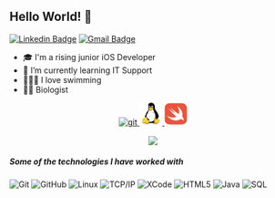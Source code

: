 ## Hello World! 👋
[![Linkedin Badge](https://img.shields.io/badge/-PabloButron-blue?style=flat-square&logo=Linkedin&logoColor=white&link=https://www.linkedin.com/in/pablobutron/)](https://www.linkedin.com/in/pablobutron/) 
[![Gmail Badge](https://img.shields.io/badge/-PabloButron-c14438?style=flat-square&logo=Gmail&logoColor=white&link=mailto:pabloamar@icloud.com)](mailto:pabloamar@icloud.com)


- 🎓 I'm a rising junior iOS Developer
- 🌱 I’m currently learning IT Support
- 🏊🏻‍♂️ I love swimming
- 👨‍🔬 Biologist
 
 
 
 
<p align="center"> 
        
  <a href="https://git-scm.com/" target="_blank"> 
    <img src="https://www.vectorlogo.zone/logos/git-scm/git-scm-icon.svg" alt="git" width="40" height="40"/> 
  </a> 
  
    
   <a href="https://www.linux.org/" target="_blank"> 
    <img src="https://raw.githubusercontent.com/devicons/devicon/master/icons/linux/linux-original.svg" alt="linux" width="40" height="40"/> 
  </a>  
      
  <a href="https://swift.org/" target="_blank"> 
    <img src="https://raw.githubusercontent.com/devicons/devicon/master/icons/swift/swift-original.svg" alt="swift" width="40" height="40"/>
  </a> 
  
</p>

<p align="center">
  <a href="https://github.com/anuraghazra/github-readme-stats">
    <img height=150 align="center" src="https://github-readme-stats.vercel.app/api?username=PabloButron&count_public=true&theme=tokyonight&show_icons=true&hide=stars,issues&hide_border=true" />
  </a>
  
  </a>
 </p>
 
 ##### Some of the technologies I have worked with

![Git](https://img.shields.io/badge/-Git-222222?style=flat&logo=git&logoColor=F05032)
![GitHub](https://img.shields.io/badge/-GitHub-222222?style=flat&logo=github&logoColor=181717)
![Linux](https://img.shields.io/badge/-Linux-222222?style=flat&logo=linux&logoColor=FCC624)
![TCP/IP](https://img.shields.io/badge/-TCP/IP-222222?style=flat&logo=cisco&logoColor=white)
![XCode](https://img.shields.io/badge/-XCode-222222?style=flat&logo=XCode&logoColor=1575F9)
![HTML5](https://img.shields.io/badge/-HTML5-000000?style=flat&logo=html5)
![Java](https://img.shields.io/badge/-Java-000000?style=flat&logo=java)
![SQL](https://img.shields.io/badge/-SQL-000000?style=flat&logo=postgresql)

